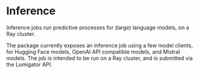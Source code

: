 # Inference

Inference jobs run predictive processes for (large) language models, on a Ray cluster.

The package currently exposes an inference job using a few model clients, for Hugging Face models,
OpenAI API compatible models, and Mistral models. The job is intended to be run on a Ray cluster,
and is submitted via the Lumigator API.
